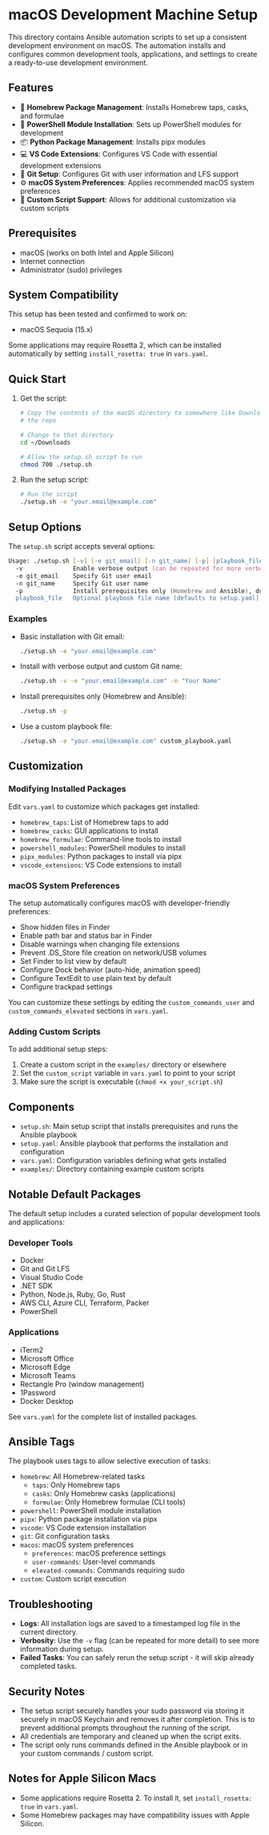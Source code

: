 # macOS Development Machine Setup

This directory contains Ansible automation scripts to set up a consistent development environment on macOS.
The automation installs and configures common development tools, applications, and settings to create a ready-to-use
development environment.

## Features

- 🍺 **Homebrew Package Management**: Installs Homebrew taps, casks, and formulae
- 🔧 **PowerShell Module Installation**: Sets up PowerShell modules for development
- 📦 **Python Package Management**: Installs pipx modules
- 💻 **VS Code Extensions**: Configures VS Code with essential development extensions
- 🔄 **Git Setup**: Configures Git with user information and LFS support
- ⚙️ **macOS System Preferences**: Applies recommended macOS system preferences
- 🚀 **Custom Script Support**: Allows for additional customization via custom scripts

## Prerequisites

- macOS (works on both Intel and Apple Silicon)
- Internet connection
- Administrator (sudo) privileges

## System Compatibility

This setup has been tested and confirmed to work on:

- macOS Sequoia (15.x)

Some applications may require Rosetta 2, which can be installed automatically by setting `install_rosetta: true` in
`vars.yaml`.

## Quick Start

1. Get the script:

    ```zsh
    # Copy the contents of the macOS directory to somewhere like Downloads if you don't have git installed yet to clone
    # the repo

    # Change to that directory
    cd ~/Downloads

    # Allow the setup.sh script to run
    chmod 700 ./setup.sh
    ```

2. Run the setup script:

    ```zsh
    # Run the script
    ./setup.sh -e "your.email@example.com"
    ```

## Setup Options

The `setup.sh` script accepts several options:

```zsh
Usage: ./setup.sh [-v] [-e git_email] [-n git_name] [-p] [playbook_file]
  -v              Enable verbose output (can be repeated for more verbosity, e.g. -vv or -vvv)
  -e git_email    Specify Git user email
  -n git_name     Specify Git user name
  -p              Install prerequisites only (Homebrew and Ansible), don't run Ansible playbook
  playbook_file   Optional playbook file name (defaults to setup.yaml)
```

### Examples

- Basic installation with Git email:

  ```zsh
  ./setup.sh -e "your.email@example.com"
  ```

- Install with verbose output and custom Git name:

  ```zsh
  ./setup.sh -v -e "your.email@example.com" -n "Your Name"
  ```

- Install prerequisites only (Homebrew and Ansible):

  ```zsh
  ./setup.sh -p
  ```

- Use a custom playbook file:

  ```zsh
  ./setup.sh -e "your.email@example.com" custom_playbook.yaml
  ```

## Customization

### Modifying Installed Packages

Edit `vars.yaml` to customize which packages get installed:

- `homebrew_taps`: List of Homebrew taps to add
- `homebrew_casks`: GUI applications to install
- `homebrew_formulae`: Command-line tools to install
- `powershell_modules`: PowerShell modules to install
- `pipx_modules`: Python packages to install via pipx
- `vscode_extensions`: VS Code extensions to install

### macOS System Preferences

The setup automatically configures macOS with developer-friendly preferences:

- Show hidden files in Finder
- Enable path bar and status bar in Finder
- Disable warnings when changing file extensions
- Prevent .DS_Store file creation on network/USB volumes
- Set Finder to list view by default
- Configure Dock behavior (auto-hide, animation speed)
- Configure TextEdit to use plain text by default
- Configure trackpad settings

You can customize these settings by editing the `custom_commands_user` and `custom_commands_elevated` sections in
`vars.yaml`.

### Adding Custom Scripts

To add additional setup steps:

1. Create a custom script in the `examples/` directory or elsewhere
2. Set the `custom_script` variable in `vars.yaml` to point to your script
3. Make sure the script is executable (`chmod +x your_script.sh`)

## Components

- `setup.sh`: Main setup script that installs prerequisites and runs the Ansible playbook
- `setup.yaml`: Ansible playbook that performs the installation and configuration
- `vars.yaml`: Configuration variables defining what gets installed
- `examples/`: Directory containing example custom scripts

## Notable Default Packages

The default setup includes a curated selection of popular development tools and applications:

### Developer Tools

- Docker
- Git and Git LFS
- Visual Studio Code
- .NET SDK
- Python, Node.js, Ruby, Go, Rust
- AWS CLI, Azure CLI, Terraform, Packer
- PowerShell

### Applications

- iTerm2
- Microsoft Office
- Microsoft Edge
- Microsoft Teams
- Rectangle Pro (window management)
- 1Password
- Docker Desktop

See `vars.yaml` for the complete list of installed packages.

## Ansible Tags

The playbook uses tags to allow selective execution of tasks:

- `homebrew`: All Homebrew-related tasks
  - `taps`: Only Homebrew taps
  - `casks`: Only Homebrew casks (applications)
  - `formulae`: Only Homebrew formulae (CLI tools)
- `powershell`: PowerShell module installation
- `pipx`: Python package installation via pipx
- `vscode`: VS Code extension installation
- `git`: Git configuration tasks
- `macos`: macOS system preferences
  - `preferences`: macOS preference settings
  - `user-commands`: User-level commands
  - `elevated-commands`: Commands requiring sudo
- `custom`: Custom script execution

## Troubleshooting

- **Logs**: All installation logs are saved to a timestamped log file in the current directory.
- **Verbosity**: Use the `-v` flag (can be repeated for more detail) to see more information during setup.
- **Failed Tasks**: You can safely rerun the setup script - it will skip already completed tasks.

## Security Notes

- The setup script securely handles your sudo password via storing it securely in macOS Keychain and removes it after
  completion.
  This is to prevent additional prompts throughout the running of the script.
- All credentials are temporary and cleaned up when the script exits.
- The script only runs commands defined in the Ansible playbook or in your custom commands / custom script.

## Notes for Apple Silicon Macs

- Some applications require Rosetta 2. To install it, set `install_rosetta: true` in `vars.yaml`.
- Some Homebrew packages may have compatibility issues with Apple Silicon.

